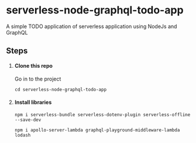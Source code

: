 # serverless-node-graphql-todo-app
A simple TODO application of serverless application using NodeJs and GraphQL 

## Steps

1. #### Clone this repo
    Go in to the project
    
    `cd serverless-node-graphql-todo-app`
2. #### Install libraries
    `npm i serverless-bundle serverless-dotenv-plugin serverless-offline --save-dev`

    `npm i apollo-server-lambda graphql-playground-middleware-lambda lodash`
    
